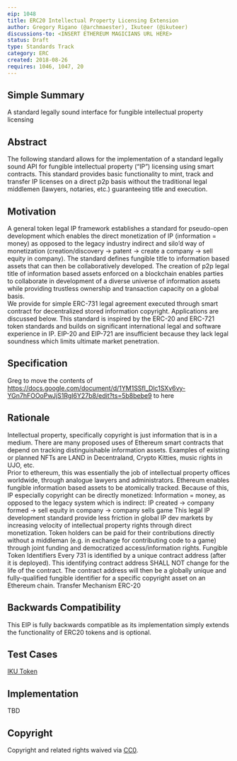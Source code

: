 ```yaml
---
eip: 1048
title: ERC20 Intellectual Property Licensing Extension
author: Gregory Rigano (@archmaester), Ikuteer (@ikuteer)
discussions-to: <INSERT ETHEREUM MAGICIANS URL HERE>
status: Draft
type: Standards Track
category: ERC
created: 2018-08-26
requires: 1046, 1047, 20
---
```


## Simple Summary
A standard legally sound interface for fungible intellectual property licensing

## Abstract
The following standard allows for the implementation of a standard legally sound API for fungible intellectual property (“IP”) licensing using smart contracts. This standard provides basic functionality to mint, track and transfer IP licenses on a direct p2p basis without the traditional legal middlemen (lawyers, notaries, etc.) guaranteeing title and execution.

## Motivation
A general token legal IP framework establishes a standard for pseudo-open development which enables the direct monetization of IP (information = money) as opposed to the legacy industry indirect and silo’d way of monetization (creation/discovery → patent → create a company → sell equity in company).
The standard defines fungible title to information based assets that can then be collaboratively developed.  The creation of p2p legal title of information based assets enforced on a blockchain enables parties to collaborate in development of a diverse universe of information assets while providing trustless ownership and transaction capacity on a global basis.  
We provide for simple ERC-731 legal agreement executed through smart contract for decentralized stored information copyright. Applications are discussed below.
This standard is inspired by the ERC-20 and ERC-721 token standards and builds on significant international legal and software experience in IP. EIP-20 and EIP-721 are insufficient because they lack legal soundness which limits ultimate market penetration.  

## Specification
Greg to move the contents of https://docs.google.com/document/d/1YM1SSfl_Dlc1SXv6vy-YGn7hFOOoPwJjS1RgI6Y27b8/edit?ts=5b8bebe9 to here

## Rationale
Intellectual property, specifically copyright is just information that is in a medium.  There are many proposed uses of Ethereum smart contracts that depend on tracking distinguishable information assets. Examples of existing or planned NFTs are LAND in Decentraland, Crypto Kitties, music rights in UJO, etc.  
Prior to ethereum, this was essentially the job of intellectual property offices worldwide, through analogue lawyers and administrators.  Ethereum enables fungible information based assets to be atomically tracked.   Because of this, IP especially copyright can be directly monetized:
Information = money, 
as opposed to the legacy system which is indirect: 
IP created → company formed → sell equity in company → company sells game 
This legal IP development standard provide less friction in global IP dev markets by increasing velocity of intellectual property rights through direct monetization.  Token holders can be paid for their contributions directly without a middleman (e.g. in exchange for contributing code to a game) through joint funding and democratized access/information rights. 
Fungible Token Identifiers
Every 731 is identified by a unique contract address (after it is deployed).  This identifying contract address SHALL NOT change for the life of the contract. The contract address will then be a globally unique and fully-qualified fungible identifier for a specific copyright asset on an Ethereum chain. 
Transfer Mechanism
ERC-20


## Backwards Compatibility
This EIP is fully backwards compatible as its implementation simply extends the functionality of ERC20 tokens and is optional.

## Test Cases
[IKU Token](https://alpha.iku.network/license/view)

## Implementation
TBD

## Copyright
Copyright and related rights waived via [CC0](https://creativecommons.org/publicdomain/zero/1.0/).
